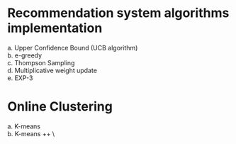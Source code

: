 # Recommendation system algorithms implementation 
a. Upper Confidence Bound (UCB algorithm) \
b. e-greedy \
c. Thompson Sampling \
d. Multiplicative weight update \
e. EXP-3 

# Online Clustering 
a. K-means \
b. K-means ++ \
